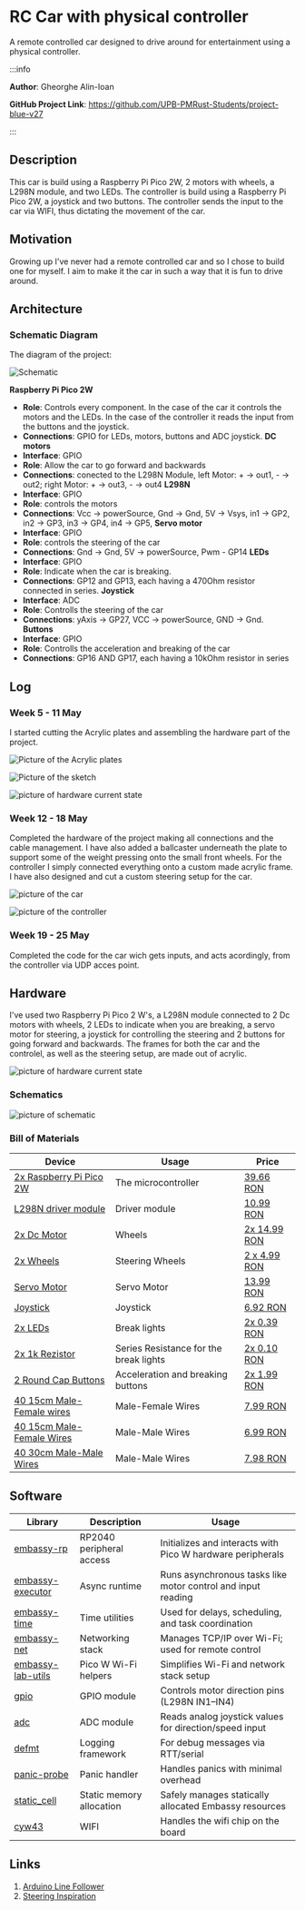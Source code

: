 # RC Car with physical controller
A remote controlled car designed to drive around for entertainment using a physical controller.

:::info 

**Author**: Gheorghe Alin-Ioan

**GitHub Project Link**: https://github.com/UPB-PMRust-Students/project-blue-v27

:::

## Description

This car is build using a Raspberry Pi Pico 2W, 2 motors with wheels, a L298N module, and two LEDs. The controller is build using a Raspberry Pi Pico 2W, a joystick and two buttons. The controller sends the input to the car via WIFI, thus dictating the movement of the car.

## Motivation

Growing up I've never had a remote controlled car and so I chose to build one for myself. I aim to make it the car in such a way that it is fun to drive around.

## Architecture 

### Schematic Diagram

The diagram of the project:

![Schematic](pic4.svg)

**Raspberry Pi Pico 2W**
- **Role**: Controls every component. In the case of the car it controls the motors and the LEDs. In the case of the controller it reads the input from the buttons and the joystick.
- **Connections**: GPIO for LEDs, motors, buttons and ADC joystick.
**DC motors**
- **Interface**: GPIO
- **Role**:  Allow the car to go forward and backwards
- **Connections**: conected to the L298N Module, left Motor: + -> out1, - -> out2; right Motor: + -> out3, - -> out4
**L298N**
- **Interface**: GPIO
- **Role**:  controls the motors
- **Connections**: Vcc -> powerSource, Gnd -> Gnd, 5V -> Vsys, in1 -> GP2, in2 -> GP3, in3 -> GP4, in4 -> GP5,
**Servo motor**
- **Interface**: GPIO
- **Role**:  controls the steering of the car
- **Connections**: Gnd -> Gnd, 5V -> powerSource, Pwm - GP14
**LEDs**
- **Interface**: GPIO
- **Role**: Indicate when the car is breaking.
- **Connections**: GP12 and GP13, each having a 470Ohm resistor connected in series. 
**Joystick**
- **Interface**: ADC
- **Role**:  Controlls the steering of the car
- **Connections**: yAxis -> GP27, VCC -> powerSource, GND -> Gnd.
**Buttons**
- **Interface**: GPIO
- **Role**:  Controlls the acceleration and breaking of the car
- **Connections**: GP16 AND GP17, each having a 10kOhm resistor in series
  
## Log

### Week 5 - 11 May

I started cutting the Acrylic plates and assembling the hardware part of the project.

![Picture of the Acrylic plates](pic2.webp)

![Picture of the sketch](pic3.webp)

![picture of hardware current state](pic5.webp)

### Week 12 - 18 May

Completed the hardware of the project making all connections and the cable management. I have also added a ballcaster underneath the plate to support some of the weight pressing onto the small front wheels. For the controller I simply connected everything onto a custom made acrylic frame. I have also designed and cut a custom steering setup for the car.

![picture of the car](buf2.webp)

![picture of the controller](buf3.webp)

### Week 19 - 25 May

Completed the code for the car wich gets inputs, and acts acordingly, from the controller via UDP acces point.

## Hardware

I've used two Raspberry Pi Pico 2 W's, a L298N module connected to 2 Dc motors with wheels, 2 LEDs to indicate when you are breaking, a servo motor for steering, a joystick for controlling the steering and 2 buttons for going forward and backwards. The frames for both the car and the controlel, as well as the steering setup, are made out of acrylic.

![picture of hardware current state](buf1.webp)

### Schematics

![picture of schematic](buf4.webp)

### Bill of Materials

| Device                                                  | Usage                        | Price                           |
|---------------------------------------------------------|------------------------------|---------------------------------|
| [2x Raspberry Pi Pico 2W](https://www.raspberrypi.com/documentation/microcontrollers/pico-series.html) | The microcontroller | [39.66 RON](https://www.optimusdigital.ro/ro/placi-raspberry-pi/13327-raspberry-pi-pico-2-w.html?search_query=%09Raspberry+Pi+Pico+2W&results=26) |
[L298N driver module](https://components101.com/modules/l293n-motor-driver-module) | Driver module  | [10.99 RON](https://www.optimusdigital.ro/ro/drivere-de-motoare-cu-perii/145-driver-de-motoare-dual-l298n.html?search_query=Modul+cu+Driver+de+Motoare+Dual+L298N+Rosu&results=1) |
[2x Dc Motor](https://www.optimusdigital.ro/ro/motoare-altele/139-motor-cu-reductor-si-roata.html?search_query=Motor+cu+reductor+si+roata&results=18f) | Wheels | [2x 14.99 RON](https://www.optimusdigital.ro/ro/motoare-altele/139-motor-cu-reductor-si-roata.html?search_query=Motor+cu+reductor+si+roata&results=18f) |
[2x Wheels](https://www.optimusdigital.ro/ro/mecanica-roti/347-roata-de-20-mm-cu-cauciuc-pentru-ax-de-2-mm.html?search_query=Roata+de+30+mm+cu+Cauciuc+pentru+Ax+de+2+mm&results=16) | Steering Wheels | [2 x 4.99 RON](https://www.optimusdigital.ro/ro/mecanica-roti/347-roata-de-20-mm-cu-cauciuc-pentru-ax-de-2-mm.html?search_query=Roata+de+30+mm+cu+Cauciuc+pentru+Ax+de+2+mm&results=16) |
[Servo Motor](https://www.optimusdigital.ro/ro/motoare-servomotoare/26-micro-servomotor-sg90.html?search_query=Micro+Servomotor+SG90+90%C2%B0&results=9) | Servo Motor | [13.99 RON](https://www.optimusdigital.ro/ro/motoare-servomotoare/26-micro-servomotor-sg90.html?search_query=Micro+Servomotor+SG90+90%C2%B0&results=9) |
[Joystick](https://www.emag.ro/modul-joystick-robofun-ps2-00002455/pd/DTCSFYYBM/) | Joystick | [6.92 RON](https://www.emag.ro/modul-joystick-robofun-ps2-00002455/pd/DTCSFYYBM/) |
[2x LEDs](https://www.optimusdigital.ro/ro/optoelectronice-led-uri/696-led-rou-de-3-mm-cu-lentile-difuze.html?search_query=LED+Ro%C8%99u+de+3+mm+cu+Lentile+Difuze&results=2) | Break lights | [2x 0.39 RON](https://www.optimusdigital.ro/ro/optoelectronice-led-uri/696-led-rou-de-3-mm-cu-lentile-difuze.html?search_query=LED+Ro%C8%99u+de+3+mm+cu+Lentile+Difuze&results=2) |
[2x 1k Rezistor](https://www.optimusdigital.ro/ro/componente-electronice-rezistoare/859-rezistor-025w-1k.html?search_query=Rezistor+0.25W+1K%CE%A9&results=4) | Series Resistance for the break lights | [2x 0.10 RON](https://www.optimusdigital.ro/ro/componente-electronice-rezistoare/859-rezistor-025w-1k.html?search_query=Rezistor+0.25W+1K%CE%A9&results=4) |
[2 Round Cap Buttons ](https://www.optimusdigital.ro/ro/butoane-i-comutatoare/1114-buton-cu-capac-rotund-rou.html?search_query=%09Buton+cu+Capac+Rotund+Ro%C8%99u&results=1) | Acceleration and breaking buttons | [2x 1.99 RON](https://www.optimusdigital.ro/ro/butoane-i-comutatoare/1114-buton-cu-capac-rotund-rou.html?search_query=%09Buton+cu+Capac+Rotund+Ro%C8%99u&results=1) |
[40 15cm Male-Female wires](https://www.optimusdigital.ro/ro/toate-produsele/877-set-fire-mama-tata-40p-15-cm.html?search_query=Fire+Colorate+Mama-Tata+%2840p%2C+15+cm%29&results=5) | Male-Female Wires | [7.99 RON](https://www.optimusdigital.ro/ro/toate-produsele/877-set-fire-mama-tata-40p-15-cm.html?search_query=Fire+Colorate+Mama-Tata+%2840p%2C+15+cm%29&results=5)
[40 15cm Male-Female Wires](https://www.optimusdigital.ro/ro/fire-fire-mufate/881-set-fire-mama-mama-40p-15-cm.html?search_query=Fire+Colorate+Mama-Mama+%2840p%2C+15+cm%29&results=10) | Male-Male Wires | [6.99 RON](https://www.optimusdigital.ro/ro/fire-fire-mufate/881-set-fire-mama-mama-40p-15-cm.html?search_query=Fire+Colorate+Mama-Mama+%2840p%2C+15+cm%29&results=10)
[40 30cm Male-Male Wires](https://www.optimusdigital.ro/ro/fire-fire-mufate/890-set-fire-tata-tata-40p-30-cm.html?search_query=Fire+Colorate+Tata-Tata+%2840p%2C+30+cm%29&results=10)| Male-Male Wires | [7.98 RON](https://www.optimusdigital.ro/ro/fire-fire-mufate/890-set-fire-tata-tata-40p-30-cm.html?search_query=Fire+Colorate+Tata-Tata+%2840p%2C+30+cm%29&results=10)


## Software

| Library | Description | Usage |
|---------|-------------|-------|
| [embassy-rp](https://github.com/embassy-rs/embassy) | RP2040 peripheral access | Initializes and interacts with Pico W hardware peripherals |
| [embassy-executor](https://github.com/embassy-rs/embassy) | Async runtime | Runs asynchronous tasks like motor control and input reading |
| [embassy-time](https://github.com/embassy-rs/embassy) | Time utilities | Used for delays, scheduling, and task coordination |
| [embassy-net](https://github.com/embassy-rs/embassy) | Networking stack | Manages TCP/IP over Wi-Fi; used for remote control |
| [embassy-lab-utils](https://github.com/embassy-rs/embassy-lab) | Pico W Wi-Fi helpers | Simplifies Wi-Fi and network stack setup |
| [gpio](https://docs.rs/embassy-rp/latest/embassy_rp/gpio/) | GPIO module | Controls motor direction pins (L298N IN1–IN4) |
| [adc](https://docs.rs/embassy-rp/latest/embassy_rp/adc/) | ADC module | Reads analog joystick values for direction/speed input |
| [defmt](https://github.com/knurling-rs/defmt) | Logging framework | For debug messages via RTT/serial |
| [panic-probe](https://docs.rs/panic-probe) | Panic handler | Handles panics with minimal overhead |
| [static_cell](https://docs.rs/static_cell) | Static memory allocation | Safely manages statically allocated Embassy resources |
| [cyw43](https://docs.rs/cyw43/latest/cyw43) | WIFI | Handles the wifi chip on the board |


## Links

1. [Arduino Line Follower](https://www.youtube.com/watch?v=5jh-5HGvC-I&t=181s)
2. [Steering Inspiration](https://www.youtube.com/shorts/jCH9cWKqCqs)
